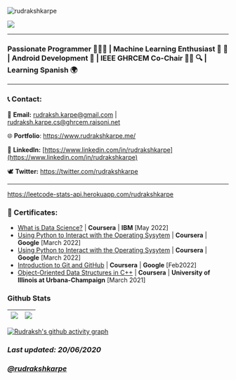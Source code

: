 
 <p align="left"> <img src="https://komarev.com/ghpvc/?username=rudrakshkarpe" alt="rudrakshkarpe" /> </p> 

<!-- <img src="https://i.imgur.com/hLwUjJU.png"> -->
<img src="https://media-exp1.licdn.com/dms/image/C4D16AQGBnDChHc4Axg/profile-displaybackgroundimage-shrink_200_800/0/1655618270950?e=1661385600&v=beta&t=El9kvcmyRbGR5OXoH86ICTfjIMqXqOHTtL8uyX6tB5k" class = "center">

---
### Passionate Programmer 🌈🧑‍💻 | Machine Learning Enthusiast 🦿 🧠 | Android Development 📲 | IEEE GHRCEM Co-Chair 🧑‍💼 🔍 | Learning Spanish 🌍
---
### 📞 Contact:

📧 **Email:** rudraksh.karpe@gmail.com | rudraksh.karpe.cs@ghrcem.raisoni.net

🌐 **Portfolio**: https://www.rudrakshkarpe.me/

👔 **LinkedIn:** [https://www.linkedin.com/in/rudrakshkarpe](https://www.linkedin.com/in/rudrakshkarpe)

🕊️ **Twitter:** https://twitter.com/rudrakshkarpe

---

https://leetcode-stats-api.herokuapp.com/rudrakshkarpe

### **📜 Certificates:**

- [What is Data Science?](https://www.coursera.org/account/accomplishments/certificate/34WZNG63XDUA) | **Coursera** | **IBM** [May 2022]
- [Using Python to Interact with the Operating Sysytem](https://www.**Coursera**.org/account/accomplishments/certificate/EMYBHETMEHVG) | **Coursera** | **Google** [March 2022]
- [Using Python to Interact with the Operating Sysytem](https://www.**Coursera**.org/account/accomplishments/certificate/EMYBHETMEHVG) | **Coursera** | **Google** [March 2022]
- [Introduction to Git and GitHub](https://www.**Coursera**.org/account/accomplishments/certificate/DNVTZ2K7UWZJ) | **Coursera** | **Google** [Feb2022]
- [Object-Oriented Data Structures in C++](https://www.**Coursera**.org/account/accomplishments/certificate/N3PAJYYSWQJP) | **Coursera** | **University of Illinois at Urbana-Champaign** [March 2021]

### Github Stats

| <img src="https://github-readme-stats.vercel.app/api?username=rudrakshkarpe&&show_icons=true&count_private=true&theme=github_dark">|<img src="https://github-readme-streak-stats.herokuapp.com/?user=rudrakshkarpe&theme=blueberry_duo"/> |
| ------------| ------------- |

[![Rudraksh's github activity graph](https://activity-graph.herokuapp.com/graph?username=rudrakshkarpe&theme=react-dark	)](https://github.com/ashutosh00710/github-readme-activity-graph)

### _Last updated: 20/06/2020_

### _[@rudrakshkarpe](https://www.github.com/rudrakshkarpe)_

 

  
